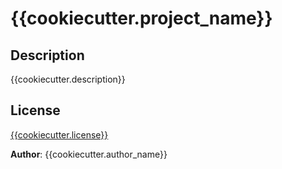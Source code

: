 # {{cookiecutter.project_name}}

## Description

{{cookiecutter.description}}

## License

[{{cookiecutter.license}}](LICENSE.md)

**Author**: {{cookiecutter.author_name}}

